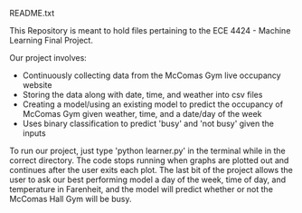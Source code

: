 README.txt

This Repository is meant to hold files pertaining to the ECE 4424 - Machine Learning Final Project.

Our project involves:
- Continuously collecting data from the McComas Gym live occupancy website
- Storing the data along with date, time, and weather into csv files
- Creating a model/using an existing model to predict the occupancy of McComas Gym given weather, time, and a date/day of the week
- Uses binary classification to predict 'busy' and 'not busy' given the inputs

To run our project, just type 'python learner.py' in the terminal while in the correct directory. The code stops running when 
graphs are plotted out and continues after the user exits each plot. The last bit of the project allows the user to ask our 
best performing model a day of the week, time of day, and temperature in Farenheit, and the model will predict whether or not
the McComas Hall Gym will be busy.
